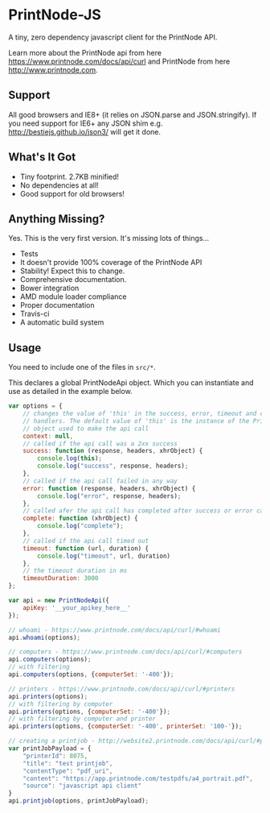 # PrintNode-JS

A tiny, zero dependency javascript client for the PrintNode API.

Learn more about the PrintNode api from here https://www.printnode.com/docs/api/curl and PrintNode from here http://www.printnode.com.

## Support

All good browsers and IE8+ (it relies on JSON.parse and JSON.stringify). If you need support for IE6+ any JSON shim e.g. http://bestiejs.github.io/json3/ will get it done.

## What's It Got

* Tiny footprint. 2.7KB minified!
* No dependencies at all!
* Good support for old browsers!

## Anything Missing?

Yes. This is the very first version. It's missing lots of things...

* Tests
* It doesn't provide 100% coverage of the PrintNode API
* Stability! Expect this to change.
* Comprehensive documentation.
* Bower integration
* AMD module loader compliance
* Proper documentation
* Travis-ci
* A automatic build system

## Usage

You need to include one of the files in  `src/*`.

This declares a global PrintNodeApi object. Which you can instantiate and use as detailed in the example below.


```javascript
var options = {
    // changes the value of 'this' in the success, error, timeout and complete
    // handlers. The default value of 'this' is the instance of the PrintNodeApi
    // object used to make the api call
    context: null,
    // called if the api call was a 2xx success
    success: function (response, headers, xhrObject) {
        console.log(this);
        console.log("success", response, headers);
    },
    // called if the api call failed in any way
    error: function (response, headers, xhrObject) {
        console.log("error", response, headers);
    },
    // called afer the api call has completed after success or error callback
    complete: function (xhrObject) {
        console.log("complete");
    },
    // called if the api call timed out
    timeout: function (url, duration) {
        console.log("timeout", url, duration)
    },
    // the timeout duration in ms
    timeoutDuration: 3000
};

var api = new PrintNodeApi({
    apiKey: '__your_apikey_here__'
});

// whoami - https://www.printnode.com/docs/api/curl/#whoami
api.whoami(options);

// computers - https://www.printnode.com/docs/api/curl/#computers
api.computers(options);
// with filtering
api.computers(options, {computerSet: '-400'});

// printers - https://www.printnode.com/docs/api/curl/#printers
api.printers(options);
// with filtering by computer
api.printers(options, {computerSet: '-400'});
// with filtering by computer and printer
api.printers(options, {computerSet: '-400', printerSet: '100-'});

// creating a printjob - http://website2.printnode.com/docs/api/curl/#printjob-creating
var printJobPayload = {
    "printerId": 8075,
    "title": "test printjob",
    "contentType": "pdf_uri",
    "content": "https://app.printnode.com/testpdfs/a4_portrait.pdf",
    "source": "javascript api client"
}
api.printjob(options, printJobPayload);
```

